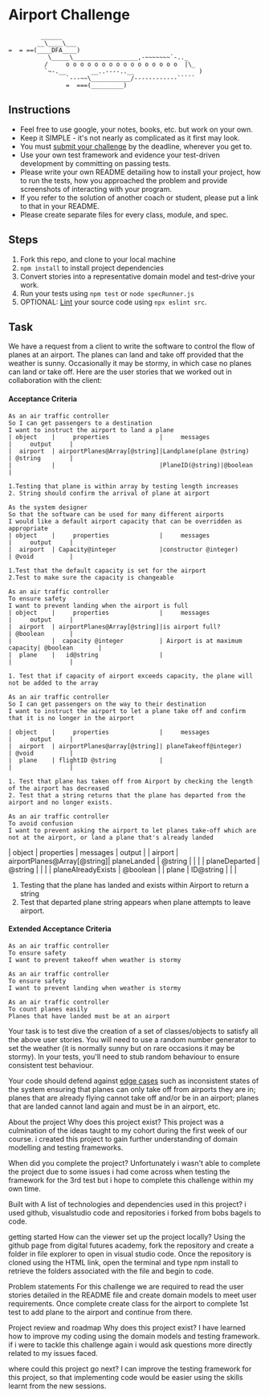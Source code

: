 # Airport Challenge

``````
         ______
        __\____\___
=  = ==(____DFA____)
           \_____\__________________,-~~~~~~~`-.._
          /     o o o o o o o o o o o o o o o o  |\_
          `~-.__       __..----..__                  )
                `---~~\___________/------------`````
                =  ===(_________)

``````

## Instructions

- Feel free to use google, your notes, books, etc. but work on your own.
- Keep it SIMPLE - it's not nearly as complicated as it first may look.
- You must [submit your challenge](https://airtable.com/shrUGm2T8TYCFAmjN) by the deadline, wherever you get to.
- Use your own test framework and evidence your test-driven development by committing on passing tests.
- Please write your own README detailing how to install your project, how to run the tests, how you approached the problem and provide screenshots of interacting with your program.
- If you refer to the solution of another coach or student, please put a link to that in your README.
- Please create separate files for every class, module, and spec.

## Steps

1. Fork this repo, and clone to your local machine
2. `npm install` to install project dependencies
3. Convert stories into a representative domain model and test-drive your work.
4. Run your tests using `npm test` or `node specRunner.js`
5. OPTIONAL: [Lint](https://eslint.org/docs/user-guide/getting-started) your source code using `npx eslint src`.

## Task

We have a request from a client to write the software to control the flow of planes at an airport. The planes can land and take off provided that the weather is sunny. Occasionally it may be stormy, in which case no planes can land or take off. Here are the user stories that we worked out in collaboration with the client:

#### Acceptance Criteria

```
As an air traffic controller
So I can get passengers to a destination
I want to instruct the airport to land a plane
| object    |     properties              |     messages                  |     output     |
|  airport  | airportPlanes@Array[@string]|Landplane(plane @string)       | @string        |
|           |                             |PlaneID(@string)|@boolean        |

1.Testing that plane is within array by testing length increases
2. String should confirm the arrival of plane at airport

As the system designer
So that the software can be used for many different airports
I would like a default airport capacity that can be overridden as appropriate
| object    |     properties              |     messages                  |     output     |
|  airport  | Capacity@integer            |constructor @integer)          | @void          |

1.Test that the default capacity is set for the airport
2.Test to make sure the capacity is changeable

As an air traffic controller
To ensure safety
I want to prevent landing when the airport is full
| object    |     properties              |     messages                  |     output     |
|  airport  | airportPlanes@Array[@string]|is airport full?               | @boolean       |
|           |  capacity @integer          | Airport is at maximum capacity| @boolean       |     
|  plane    |   id@string                 |                               |                |

1. Test that if capacity of airport exceeds capacity, the plane will not be added to the array

As an air traffic controller
So I can get passengers on the way to their destination
I want to instruct the airport to let a plane take off and confirm that it is no longer in the airport

| object    |     properties              |     messages                  |     output     |
|  airport  | airportPlanes@array[@string]| planeTakeoff@integer)         | @void          |
|  plane    | flightID @string            |                               |                |

1. Test that plane has taken off from Airport by checking the length of the airport has decreased
2. Test that a string returns that the plane has departed from the airport and no longer exists. 

As an air traffic controller
To avoid confusion
I want to prevent asking the airport to let planes take-off which are not at the airport, or land a plane that's already landed
```
| object    |     properties              |     messages                  |     output     |
|  airport  | airportPlanes@Array[@string]| planeLanded                   | @string        |
|           |                             | planeDeparted                 | @string        |
|           |                             | planeAlreadyExists            | @boolean       |
|  plane    |   ID@string                 |                               |                |

1. Testing that the plane has landed and exists within Airport to return a string
2. Test that departed plane string appears when plane attempts to leave airport.

#### Extended Acceptance Criteria

```
As an air traffic controller
To ensure safety
I want to prevent takeoff when weather is stormy

As an air traffic controller
To ensure safety
I want to prevent landing when weather is stormy

As an air traffic controller
To count planes easily
Planes that have landed must be at an airport
```

Your task is to test dive the creation of a set of classes/objects to satisfy all the above user stories. You will need to use a random number generator to set the weather (it is normally sunny but on rare occasions it may be stormy). In your tests, you'll need to stub random behaviour to ensure consistent test behaviour.

Your code should defend against [edge cases](http://programmers.stackexchange.com/questions/125587/what-are-the-difference-between-an-edge-case-a-corner-case-a-base-case-and-a-b) such as inconsistent states of the system ensuring that planes can only take off from airports they are in; planes that are already flying cannot take off and/or be in an airport; planes that are landed cannot land again and must be in an airport, etc.

About the project
Why does this project exist?
This project was a culmination of the ideas taught to my cohort during the first week of our course. i created this project to gain further understanding of domain modelling and testing frameworks.

When did you complete the project?
Unfortunately i wasn't able to complete the project due to some issues i had come across when testing the framework for the 3rd test but i hope to complete this challenge within my own time.

Built with
A list of technologies and dependencies used in this project?
i used github, visualstudio code and repositories i forked from bobs bagels to code.

getting started
How can the viewer set up the project locally?
Using the github page from digital futures academy, fork the repository and create a folder in file explorer to open in visual studio code. Once the repository is cloned using the HTML link, open the terminal and type npm install to retrieve the folders associated with the file and begin to code.

Problem statements
For this challenge we are required to read the user stories detailed in the README file and create domain models to meet user requirements. Once complete create class for the airport to complete 1st test to add plane to the airport and continue from there.

Project review and roadmap
Why does this project exist?
I have learned how to improve my coding using the domain models and testing framework. if i were to tackle this challenge again i would ask questions more directly related to my issues faced.

where could this project go next?
I can improve the testing framework for this project, so that implementing code would be easier using the skills learnt from the new sessions.

